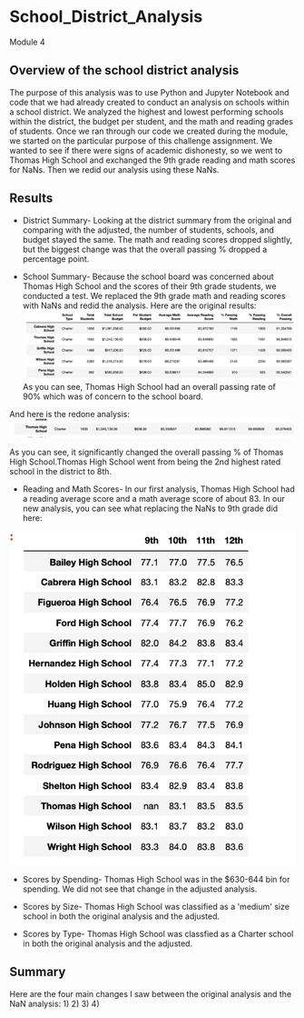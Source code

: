 # School_District_Analysis
Module 4
## Overview of the school district analysis

The purpose of this analysis was to use Python and Jupyter Notebook and code that we had already created to conduct an analysis on schools within a school district. We analyzed the highest and lowest performing schools within the district, the budget per student, and the math and reading grades of students. Once we ran through our code we created during the module, we started on the particular purpose of this challenge assignment. We wanted to see if there were signs of academic dishonesty, so we went to Thomas High School and exchanged the 9th grade reading and math scores for NaNs. Then we redid our analysis using these NaNs. 

## Results
* District Summary- Looking at the district summary from the original and comparing with the adjusted, the number of students, schools, and budget stayed the same. The math and reading scores dropped slightly, but the biggest change was that the overall passing % dropped a percentage point. 

* School Summary- Because the school board was concerned about Thomas High School and the scores of their 9th grade students, we conducted a test. We replaced the 9th grade math and reading scores with NaNs and redid the analysis. 
Here are the original results:
![image](https://github.com/aisligrace/School_District_Analysis/blob/main/original%20analysis.png)
As you can see, Thomas High School had an overall passing rate of 90% which was of concern to the school board. 

And here is the redone analysis:
![image](https://github.com/aisligrace/School_District_Analysis/blob/main/adjusted%20analysis.png)

As you can see, it significantly changed the overall passing % of Thomas High School.Thomas High School went from being the 2nd highest rated school in the district to 8th. 

* Reading and Math Scores- In our first analysis, Thomas High School had a reading average score and a math average score of about 83. In our new analysis, you can see what replacing the NaNs to 9th grade did here:

![image](https://github.com/aisligrace/School_District_Analysis/blob/main/9th%20grade%20NaNs.png)

* Scores by Spending- Thomas High School was in the $630-644 bin for spending. We did not see that change in the adjusted analysis. 

* Scores by Size- Thomas High School was classified as a 'medium' size school in both the original analysis and the adjusted. 

* Scores by Type- Thomas High School was classfied as a Charter school in both the original analysis and the adjusted.

## Summary
Here are the four main changes I saw between the original analysis and the NaN analysis:
1)
2)
3)
4)
